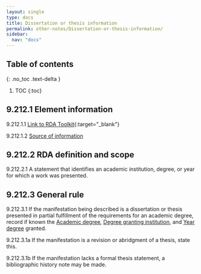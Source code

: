 ```yaml
---
layout: single
type: docs
title: Dissertation or thesis information
permalink: other-notes/Dissertation-or-thesis-information/
sidebar:
  nav: "docs"
---
```


## Table of contents
{: .no_toc .text-delta }

1. TOC
{:toc}

## 9.212.1 Element information

<a name="9.212.1.1">9.212.1.1</a> [Link to RDA Toolkit](https://beta.rdatoolkit.org/Content/Index?externalId=en-US_ala-cee24c77-b8b3-37ec-a34d-c3be11f2b504){:target="_blank"}

<a name="9.212.1.2">9.212.1.2</a> [Source of information](/DCRMR/other-notes/)

## 9.212.2 RDA definition and scope

<a name="9.212.2.1">9.212.2.1</a> A statement that identifies an academic institution, degree, or year for which a work was presented.

## 9.212.3 General rule

<a name="9.212.3.1">9.212.3.1</a> If the manifestation being described is a dissertation or thesis presented in partial fulfillment of the requirements for an academic degree, record if known the [Academic degree](/DCRMR/other-notes/Academic-degree/), [Degree granting institution](/DCRMR/other-notes/Degree-granting-institution/), and [Year degree](/DCRMR/other-notes/Year-degree-granted/) granted. 

<a name="9.212.3.1a">9.212.3.1a</a> If the manifestation is a revision or abridgment of a thesis, state this.

<a name="9.213.3.1b">9.212.3.1b</a> If the manifestation lacks a formal thesis statement, a bibliographic history note may be made.
